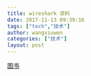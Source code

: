 ```yaml
---
title: wireshark 资料
date: 2017-11-13 09:39:16
tags: ["tech","技术"]
author: wangxiuwen
categories: ["技术"]
layout: post
---
```


[图书](http://www.wiresharkbook.com/)